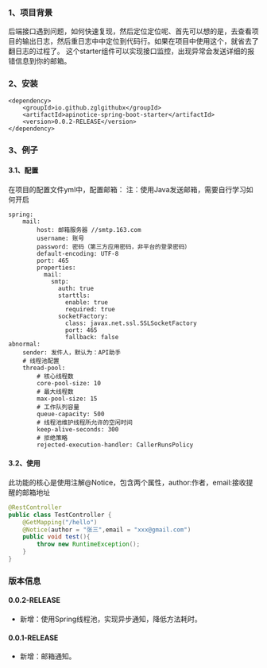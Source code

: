 ### 1、项目背景
后端接口遇到问题，如何快速复现，然后定位定位呢、首先可以想的是，去查看项目的输出日志，然后重日志中中定位到代码行。如果在项目中使用这个，就省去了翻日志的过程了。
这个starter组件可以实现接口监控，出现异常会发送详细的报错信息到你的邮箱。

### 2、安装
```
<dependency>
    <groupId>io.github.zglgithubx</groupId>
    <artifactId>apinotice-spring-boot-starter</artifactId>
    <version>0.0.2-RELEASE</version>
</dependency>
```
### 3、例子
#### 3.1、配置
在项目的配置文件yml中，配置邮箱：
注：使用Java发送邮箱，需要自行学习如何开启
```
spring:
    mail:
        host: 邮箱服务器 //smtp.163.com
        username: 账号
        password: 密码（第三方应用密码，非平台的登录密码）
        default-encoding: UTF-8
        port: 465
        properties:
          mail:
            smtp:
              auth: true
              starttls:
                enable: true
                required: true
              socketFactory:
                class: javax.net.ssl.SSLSocketFactory
                port: 465
                fallback: false
abnormal:
    sender: 发件人，默认为：API助手
    # 线程池配置
    thread-pool:
        # 核心线程数
        core-pool-size: 10
        # 最大线程数
        max-pool-size: 15
        # 工作队列容量
        queue-capacity: 500
        # 线程池维护线程所允许的空闲时间
        keep-alive-seconds: 300
        # 拒绝策略
        rejected-execution-handler: CallerRunsPolicy
```
#### 3.2、使用
此功能的核心是使用注解@Notice，包含两个属性，author:作者，email:接收提醒的邮箱地址
```Java
@RestController
public class TestController {
	@GetMapping("/hello")
	@Notice(author = "张三",email = "xxx@gmail.com")
	public void test(){
		throw new RuntimeException();
	}
}
```

### 版本信息  
#### 0.0.2-RELEASE  
- 新增：使用Spring线程池，实现异步通知，降低方法耗时。

#### 0.0.1-RELEASE  

- 新增：邮箱通知。



